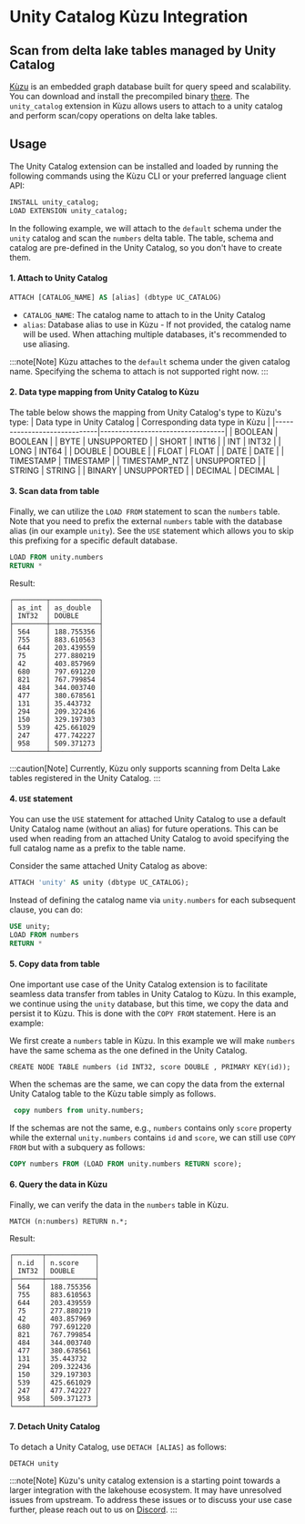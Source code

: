 # Unity Catalog Kùzu Integration

## Scan from delta lake tables managed by Unity Catalog

[Kùzu](https://kuzudb.com/) is an embedded graph database built for query speed and scalability. You can download and install the precompiled binary [there](https://docs.kuzudb.com/installation/).
The `unity_catalog` extension in Kùzu allows users to attach to a unity catalog and perform scan/copy operations on delta lake tables.

## Usage

The Unity Catalog extension can be installed and loaded by running the following commands using the Kùzu CLI
or your preferred language client API:

```sql
INSTALL unity_catalog;
LOAD EXTENSION unity_catalog;
```

In the following example, we will attach to the `default` schema under the `unity` catalog and scan the `numbers` delta table.
The table, schema and catalog are pre-defined in the Unity Catalog, so you don't have to create them.
#### 1. Attach to Unity Catalog

```sql
ATTACH [CATALOG_NAME] AS [alias] (dbtype UC_CATALOG)
```

- `CATALOG_NAME`: The catalog name to attach to in the Unity Catalog
- `alias`: Database alias to use in Kùzu - If not provided, the catalog name will be used.
  When attaching multiple databases, it's recommended to use aliasing.

:::note[Note]
Kùzu attaches to the `default` schema under the given catalog name. Specifying the schema to attach is not supported right now.
:::

#### 2. Data type mapping from Unity Catalog to Kùzu

The table below shows the mapping from Unity Catalog's type to Kùzu's type:
| Data type in Unity Catalog         | Corresponding data type in Kùzu |
|-----------------------------|----------------------------------|
| BOOLEAN                     | BOOLEAN                           |
| BYTE                        | UNSUPPORTED                          |
| SHORT                       | INT16                                 |
| INT                    | INT32                                 |
| LONG                       | INT64                                 |
| DOUBLE                     | DOUBLE                                 |
| FLOAT                      | FLOAT                                 |
| DATE                    | DATE                                 |
| TIMESTAMP                    | TIMESTAMP                                 |
| TIMESTAMP_NTZ                   | UNSUPPORTED                                 |
| STRING                   | STRING                                 |
| BINARY                       | UNSUPPORTED                      |
| DECIMAL   | DECIMAL                                 |

#### 3. Scan data from table

Finally, we can utilize the `LOAD FROM` statement to scan the `numbers` table. Note that you need to prefix the 
external `numbers` table with the database alias (in our example `unity`). See the `USE` statement which allows you to
skip this prefixing for a specific default database.

```sql
LOAD FROM unity.numbers
RETURN *
```

Result:

```
┌────────┬────────────┐
│ as_int │ as_double  │
│ INT32  │ DOUBLE     │
├────────┼────────────┤
│ 564    │ 188.755356 │
│ 755    │ 883.610563 │
│ 644    │ 203.439559 │
│ 75     │ 277.880219 │
│ 42     │ 403.857969 │
│ 680    │ 797.691220 │
│ 821    │ 767.799854 │
│ 484    │ 344.003740 │
│ 477    │ 380.678561 │
│ 131    │ 35.443732  │
│ 294    │ 209.322436 │
│ 150    │ 329.197303 │
│ 539    │ 425.661029 │
│ 247    │ 477.742227 │
│ 958    │ 509.371273 │
└────────┴────────────┘
```

:::caution[Note]
Currently, Kùzu only supports scanning from Delta Lake tables registered in the Unity Catalog.
:::

#### 4. `USE` statement

You can use the `USE` statement for attached Unity Catalog to use a default Unity Catalog name (without an alias)
for future operations.
This can be used when reading from an attached Unity Catalog to avoid specifying the full catalog name
as a prefix to the table name.

Consider the same attached Unity Catalog as above:

```sql
ATTACH 'unity' AS unity (dbtype UC_CATALOG);
```

Instead of defining the catalog name via `unity.numbers` for each subsequent clause, you can do:

```sql
USE unity;
LOAD FROM numbers
RETURN *
```

#### 5. Copy data from table

One important use case of the Unity Catalog extension is to facilitate seamless data transfer from tables in Unity Catalog to Kùzu.
In this example, we continue using the `unity` database, but this time,
we copy the data and persist it to Kùzu. This is done with the `COPY FROM` statement. Here is an example:

We first create a `numbers` table in Kùzu. In this example we will make `numbers` have the same schema as the one defined in the Unity Catalog.

```cypher
CREATE NODE TABLE numbers (id INT32, score DOUBLE , PRIMARY KEY(id));
```

When the schemas are the same, we can copy the data from the external Unity Catalog table to the Kùzu table simply as follows.

```sql
 copy numbers from unity.numbers;
```
If the schemas are not the same, e.g., `numbers` contains only `score` property while the external `unity.numbers` contains
`id` and `score`, we can still use `COPY FROM` but with a subquery as follows:
```sql
COPY numbers FROM (LOAD FROM unity.numbers RETURN score);
```

#### 6. Query the data in Kùzu

Finally, we can verify the data in the `numbers` table in Kùzu.

```cypher
MATCH (n:numbers) RETURN n.*;
```

Result:
```
┌───────┬────────────┐
│ n.id  │ n.score    │
│ INT32 │ DOUBLE     │
├───────┼────────────┤
│ 564   │ 188.755356 │
│ 755   │ 883.610563 │
│ 644   │ 203.439559 │
│ 75    │ 277.880219 │
│ 42    │ 403.857969 │
│ 680   │ 797.691220 │
│ 821   │ 767.799854 │
│ 484   │ 344.003740 │
│ 477   │ 380.678561 │
│ 131   │ 35.443732  │
│ 294   │ 209.322436 │
│ 150   │ 329.197303 │
│ 539   │ 425.661029 │
│ 247   │ 477.742227 │
│ 958   │ 509.371273 │
└───────┴────────────┘
```

#### 7. Detach Unity Catalog

To detach a Unity Catalog, use `DETACH [ALIAS]` as follows:

```
DETACH unity
```

:::note[Note]
Kùzu's unity catalog extension is a starting point towards a larger integration with the lakehouse ecosystem. It may have unresolved issues from upstream. To address these
issues or to discuss your use case further, please reach out to us on [Discord](https://kuzudb.com/chat).
:::
